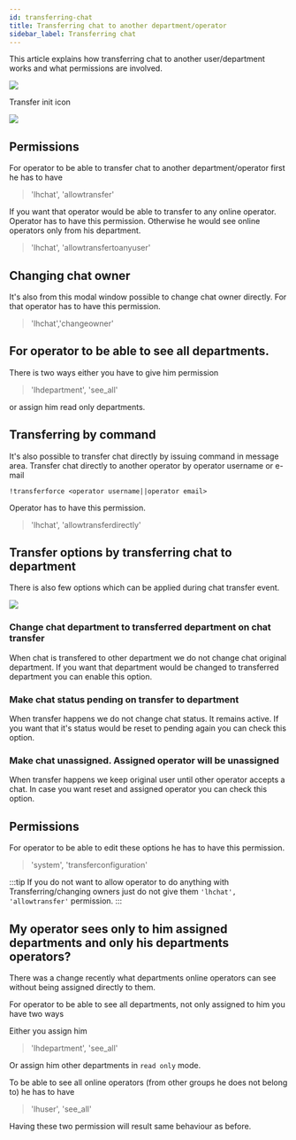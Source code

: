 ```yaml
---
id: transferring-chat
title: Transferring chat to another department/operator
sidebar_label: Transferring chat
---
```


This article explains how transferring chat to another user/department works and what permissions are involved.

![](/img/chat/chat-transfer.jpg)

Transfer init icon

![](/img/chat/transfer-icon.jpg)

## Permissions

For operator to be able to transfer chat to another department/operator first he has to have

> 'lhchat', 'allowtransfer'

If you want that operator would be able to transfer to any online operator. Operator has to have this permission. Otherwise he would see online operators only from his department.

> 'lhchat', 'allowtransfertoanyuser'

## Changing chat owner

It's also from this modal window possible to change chat owner directly. For that operator has to have this permission.

 > 'lhchat','changeowner'

## For operator to be able to see all departments.

There is two ways either you have to give him permission

> 'lhdepartment', 'see_all'

or assign him read only departments.

## Transferring by command

It's also possible to transfer chat directly by issuing command in message area. Transfer chat directly to another operator by operator username or e-mail

```
!transferforce <operator username||operator email>
```

Operator has to have this permission.

> 'lhchat', 'allowtransferdirectly'


## Transfer options by transferring chat to department

There is also few options which can be applied during chat transfer event.

![](/img/chat/transfer-options.jpg)

### Change chat department to transferred department on chat transfer

When chat is transfered to other department we do not change chat original department. If you want that department would be changed to transferred department you can enable this option.

### Make chat status pending on transfer to department

When transfer happens we do not change chat status. It remains active. If you want that it's status would be reset to pending again you can check this option.

### Make chat unassigned. Assigned operator will be unassigned

When transfer happens we keep original user until other operator accepts a chat. In case you want reset and assigned operator you can check this option.

## Permissions

For operator to be able to edit these options he has to have this permission.

> 'system', 'transferconfiguration'

:::tip 
If you do not want to allow operator to do anything with Transferring/changing owners just do not give them `'lhchat', 'allowtransfer'` permission.
:::

## My operator sees only to him assigned departments and only his departments operators?

There was a change recently what departments online operators can see without being assigned directly to them.

For operator to be able to see all departments, not only assigned to him you have two ways

Either you assign him  
 > 'lhdepartment', 'see_all'

Or assign him other departments in `read only` mode.

To be able to see all online operators (from other groups he does not belong to) he has to have 

> 'lhuser', 'see_all'

Having these two permission will result same behaviour as before.